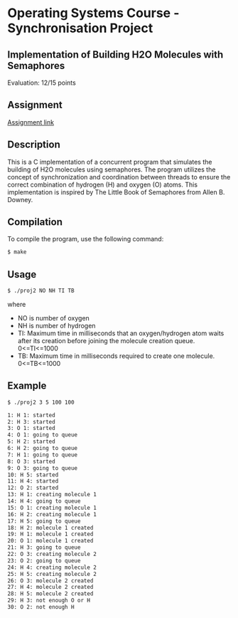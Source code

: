 # Operating Systems Course - Synchronisation Project

## Implementation of Building H2O Molecules with Semaphores
Evaluation: 12/15 points

## Assignment
[Assignment link](https://github.com/kezniklm/IOS_project2/blob/main/Assignment.pdf)

## Description
This is a C implementation of a concurrent program that simulates the building of H2O molecules using semaphores. The program utilizes the concept of synchronization and coordination between threads to ensure the correct combination of hydrogen (H) and oxygen (O) atoms. This implementation is inspired by The Little Book of Semaphores from Allen B. Downey.

## Compilation
To compile the program, use the following command:
```bash
$ make
```

## Usage
```bash
$ ./proj2 NO NH TI TB
```
where 
* NO is number of oxygen
* NH is number of hydrogen
* TI: Maximum time in milliseconds that an oxygen/hydrogen atom waits after its creation before joining the molecule creation queue. 0<=TI<=1000
* TB: Maximum time in milliseconds required to create one molecule. 0<=TB<=1000

## Example
```bash
$ ./proj2 3 5 100 100
```
```bash
1: H 1: started
2: H 3: started
3: O 1: started
4: O 1: going to queue
5: H 2: started
6: H 2: going to queue
7: H 1: going to queue
8: O 3: started
9: O 3: going to queue
10: H 5: started
11: H 4: started
12: O 2: started
13: H 1: creating molecule 1
14: H 4: going to queue
15: O 1: creating molecule 1
16: H 2: creating molecule 1
17: H 5: going to queue
18: H 2: molecule 1 created
19: H 1: molecule 1 created
20: O 1: molecule 1 created
21: H 3: going to queue
22: O 3: creating molecule 2
23: O 2: going to queue
24: H 4: creating molecule 2
25: H 5: creating molecule 2
26: O 3: molecule 2 created
27: H 4: molecule 2 created
28: H 5: molecule 2 created
29: H 3: not enough O or H
30: O 2: not enough H
```
